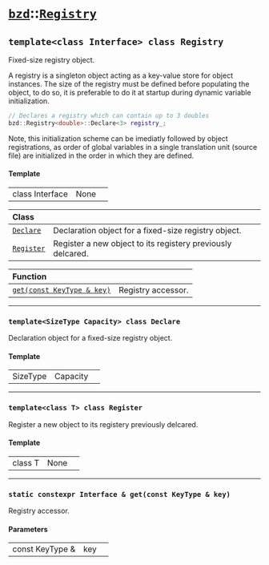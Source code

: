 # [`bzd`](../../index.md)::[`Registry`](../index.md)

## `template<class Interface> class Registry`
Fixed-size registry object.

A registry is a singleton object acting as a key-value store for object instances. The size of the registry must be defined before populating the object, to do so, it is preferable to do it at startup during dynamic variable initialization.

```c++
// Declares a registry which can contain up to 3 doubles
bzd::Registry<double>::Declare<3> registry_;
```

Note, this initialization scheme can be imediatly followed by object registrations, as order of global variables in a single translation unit (source file) are initialized in the order in which they are defined.
#### Template
||||
|---:|:---|:---|
|class Interface|None||

|Class||
|:---|:---|
|[`Declare`](declare/index.md)|Declaration object for a fixed-size registry object.|
|[`Register`](register/index.md)|Register a new object to its registery previously delcared.|

|Function||
|:---|:---|
|[`get(const KeyType & key)`](./index.md)|Registry accessor.|
------
### `template<SizeType Capacity> class Declare`
Declaration object for a fixed-size registry object.
#### Template
||||
|---:|:---|:---|
|SizeType|Capacity||
------
### `template<class T> class Register`
Register a new object to its registery previously delcared.
#### Template
||||
|---:|:---|:---|
|class T|None||
------
### `static constexpr Interface & get(const KeyType & key)`
Registry accessor.
#### Parameters
||||
|---:|:---|:---|
|const KeyType &|key||
